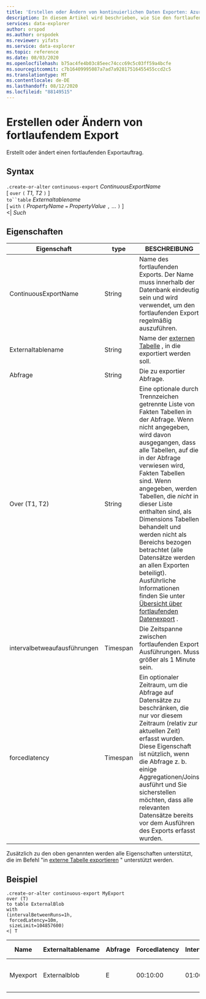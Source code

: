 ```yaml
---
title: 'Erstellen oder Ändern von kontinuierlichen Daten Exporten: Azure-Daten-Explorer'
description: In diesem Artikel wird beschrieben, wie Sie den fortlaufenden Datenexport in Azure Daten-Explorer erstellen oder ändern.
services: data-explorer
author: orspod
ms.author: orspodek
ms.reviewer: yifats
ms.service: data-explorer
ms.topic: reference
ms.date: 08/03/2020
ms.openlocfilehash: b75ac4fe4b03c85eec74ccc69c5c03ff59a4bcfe
ms.sourcegitcommit: c7b16409995087a7ad7a92817516455455ccd2c5
ms.translationtype: MT
ms.contentlocale: de-DE
ms.lasthandoff: 08/12/2020
ms.locfileid: "88149515"
---
```

# <a name="create-or-alter-continuous-export"></a>Erstellen oder Ändern von fortlaufendem Export

Erstellt oder ändert einen fortlaufenden Exportauftrag.

## <a name="syntax"></a>Syntax

`.create-or-alter` `continuous-export` *ContinuousExportName* <br>
[ `over` `(` *T1*, *T2* `)` ] <br>
`to``table` *Externaltablename* <br> [ `with` `(` *PropertyName* `=` *PropertyValue* `,` ... `)` ]<br>
\<| *Such*

## <a name="properties"></a>Eigenschaften

| Eigenschaft             | type     | BESCHREIBUNG   |
|----------------------|----------|---------------------------------------|
| ContinuousExportName | String   | Name des fortlaufenden Exports. Der Name muss innerhalb der Datenbank eindeutig sein und wird verwendet, um den fortlaufenden Export regelmäßig auszuführen.      |
| Externaltablename    | String   | Name der [externen Tabelle](../externaltables.md) , in die exportiert werden soll.  |
| Abfrage                | String   | Die zu exportier Abfrage.  |
| Over (T1, T2)        | String   | Eine optionale durch Trennzeichen getrennte Liste von Fakten Tabellen in der Abfrage. Wenn nicht angegeben, wird davon ausgegangen, dass alle Tabellen, auf die in der Abfrage verwiesen wird, Fakten Tabellen sind. Wenn angegeben, werden Tabellen, die *nicht* in dieser Liste enthalten sind, als Dimensions Tabellen behandelt und werden nicht als Bereichs bezogen betrachtet (alle Datensätze werden an allen Exporten beteiligt). Ausführliche Informationen finden Sie unter [Übersicht über fortlaufenden Datenexport](continuous-data-export.md) . |
| intervalbetweaufausführungen  | Timespan | Die Zeitspanne zwischen fortlaufenden Export Ausführungen. Muss größer als 1 Minute sein.   |
| forcedlatency        | Timespan | Ein optionaler Zeitraum, um die Abfrage auf Datensätze zu beschränken, die nur vor diesem Zeitraum (relativ zur aktuellen Zeit) erfasst wurden. Diese Eigenschaft ist nützlich, wenn die Abfrage z. b. einige Aggregationen/Joins ausführt und Sie sicherstellen möchten, dass alle relevanten Datensätze bereits vor dem Ausführen des Exports erfasst wurden.

Zusätzlich zu den oben genannten werden alle Eigenschaften unterstützt, die im Befehl "in [externe Tabelle exportieren](export-data-to-an-external-table.md) " unterstützt werden. 

## <a name="example"></a>Beispiel

```kusto
.create-or-alter continuous-export MyExport
over (T)
to table ExternalBlob
with
(intervalBetweenRuns=1h, 
 forcedLatency=10m, 
 sizeLimit=104857600)
<| T
```

| Name     | Externaltablename | Abfrage | Forcedlatency | Intervalbetweaufausführungen | Cursor scopedtables         | Export Properties                   |
|----------|-------------------|-------|---------------|---------------------|----------------------------|------------------------------------|
| Myexport | Externalblob      | E     | 00:10:00      | 01:00:00            | [<br>  "[' DB ']. ['] '<br>] | {<br>  "SizeLimit": 104857600<br>} |
